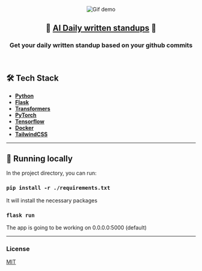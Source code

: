 <p align="center">
<img src="https://i.ibb.co/1L412ms/Peek-2023-03-01-23-15.gif" alt="Gif demo" />
</p>
<h2 align="center">
  📰 <a href="#">AI Daily written standups</a> 📰
</h2>
<h3 align="center"> 
  Get your daily written standup based on your github commits
</h3>

<br>

## 🛠 Tech Stack

- **[Python](https://github.com/python/cpython)**
- **[Flask](https://github.com/django/flask)**
- **[Transformers](https://github.com/huggingface/transformers)**
- **[PyTorch](https://github.com/pytorch/pytorch)**
- **[Tensorflow](https://github.com/tensorflow/tensorflow)**
- **[Docker](https://github.com/docker)**
- **[TailwindCSS](https://github.com/tailwindlabs/tailwindcss)**

---

## 🚀 Running locally

In the project directory, you can run:

### `pip install -r ./requirements.txt`

It will install the necessary packages

### `flask run`

The app is going to be working on 0.0.0.0:5000 (default)

---

### License

[MIT](https://github.com/guilhermefront/betteraim/blob/master/README.md)
